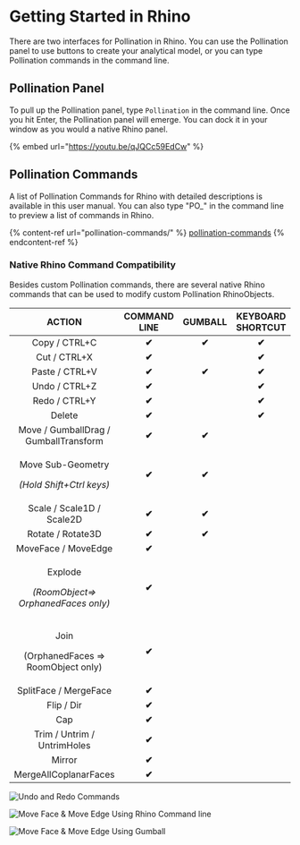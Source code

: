 # Getting Started in Rhino

There are two interfaces for Pollination in Rhino. You can use the Pollination panel to use buttons to create your analytical model, or you can type Pollination commands in the command line.

## Pollination Panel

To pull up the Pollination panel, type `Pollination` in the command line. Once you hit Enter, the Pollination panel will emerge. You can dock it in your window as you would a native Rhino panel.

{% embed url="https://youtu.be/qJQCc59EdCw" %}

## Pollination Commands

A list of Pollination Commands for Rhino with detailed descriptions is available in this user manual. You can also type "PO\_" in the command line to preview a list of commands in Rhino.

{% content-ref url="pollination-commands/" %}
[pollination-commands](pollination-commands/)
{% endcontent-ref %}

### Native Rhino Command Compatibility

Besides custom Pollination commands, there are several native Rhino commands that can be used to modify custom Pollination RhinoObjects.

|                              ACTION                             | COMMAND LINE |  GUMBALL     | KEYBOARD SHORTCUT |
| :-------------------------------------------------------------: | :----------: | :---: | :---------------: |
|                          Copy / CTRL+C                          |     **✔**    | **✔** |       **✔**       |
|                           Cut / CTRL+X                          |     **✔**    |       |       **✔**       |
|                          Paste / CTRL+V                         |     **✔**    | **✔** |       **✔**       |
|                          Undo / CTRL+Z                          |     **✔**    |       |       **✔**       |
|                          Redo / CTRL+Y                          |     **✔**    |       |       **✔**       |
|                              Delete                             |     **✔**    |       |       **✔**       |
|                         Move / GumballDrag / GumballTransform                              |     **✔**    | **✔** |                   |
|  <p>Move Sub-Geometry</p><p><em>(Hold Shift+Ctrl keys)</em></p> |     **✔**    | **✔** |                   |
|                    Scale / Scale1D / Scale2D                    |     **✔**    | **✔** |                   |
|                    Rotate / Rotate3D                    |     **✔**    | **✔** |                   |
|                      MoveFace / MoveEdge                      |     **✔**    |       |                   |
| <p>Explode</p><p><em>(RoomObject=> OrphanedFaces only)</em></p> |     **✔**    |       |                   |
|       <p>Join</p><p>(OrphanedFaces => RoomObject only)</p>      |     **✔**    |       |                   |
|                      SplitFace / MergeFace                      |     **✔**    |       |                   |
|                             Flip / Dir                            |     **✔**    |       |                   |
|                               Cap                               |     **✔**    |       |                   |
|                           Trim / Untrim / UntrimHoles                           |     **✔**    |       |                   |
|                              Mirror                             |     **✔**    |       |                   |
|                      MergeAllCoplanarFaces                      |     **✔**    |       |                   |

![Undo and Redo Commands](../.gitbook/assets/undoredo.gif)

![Move Face & Move Edge Using Rhino Command line](../.gitbook/assets/moveface\_moveedge\_cmd.gif)

![Move Face & Move Edge Using Gumball](../.gitbook/assets/moveface\_moveedge.gif)
